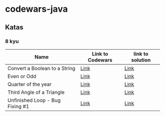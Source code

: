 # codewars-java

## Katas

### 8 kyu

| Name | Link to Codewars | link to solution |
| --- | --- | --- |
| Convert a Boolean to a String | [Link](https://www.codewars.com/kata/551b4501ac0447318f0009cd) | [Link](.src/main/java/kyu8/ConvertABooleanToAString.java) |
| Even or Odd | [Link](https://www.codewars.com/kata/53da3dbb4a5168369a0000fe) | [Link](.src/main/java/kyu8/EvenOrOdd.java) |
| Quarter of the year | [Link](https://www.codewars.com/kata/5ce9c1000bab0b001134f5af/train/java) | [Link](.src/main/java/kyu8/QuarterOfTheYear.java) |
| Third Angle of a Triangle | [Link](https://www.codewars.com/kata/5a023c426975981341000014/train/java) | [Link](.src/main/java/kyu8/ThirdAngleOfATriangle.java) |
| Unfinished Loop - Bug Fixing #1 | [Link](https://www.codewars.com/kata/55c28f7304e3eaebef0000da) | [Link](.src/main/java/kyu8/ConvertABooleanToAString.java) |
